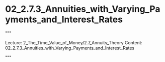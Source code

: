 # 02_2.7.3_Annuities_with_Varying_Payments_and_Interest_Rates

"""

Lecture: 2_The_Time_Value_of_Money/2.7_Annuity_Theory
Content: 02_2.7.3_Annuities_with_Varying_Payments_and_Interest_Rates

"""


